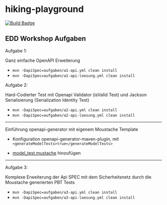 # hiking-playground

[![Build Badge]](https://github.com/johannes-bruegmann/hiking-playground/actions/workflows/maven.yml)

[Build Badge]: https://github.com/johannes-bruegmann/hiking-playground/actions/workflows/maven.yml/badge.svg


## EDD Workshop Aufgaben

Aufgabe 1:

Ganz einfache OpenAPI Erweiterung

- `mvn -DapiSpec=aufgaben/a1-api.yml clean install`
- `mvn -DapiSpec=aufgaben/a1-api-loesung.yml clean install`

Aufgabe 2:

Hard-Codierter Test mit Openapi Validator (isValid Test) und Jackson Serialisierung (Serialization Identity Test)

- `mvn -DapiSpec=aufgaben/a2-api.yml clean install`
- `mvn -DapiSpec=aufgaben/a2-api-loesung.yml clean install`

-----

Einführung openapi-generator mit eigenem Moustache Template

- Konfiguration openapi-generator-maven-plugin, mit `<generateModelTests>true</generateModelTests>`

- [model_test.mustache](../hiking-client-example/src/main/resources/templates/openapi/model_test.mustache) hinzufügen

-----

Aufgabe 3:

Komplexe Erweiterung der Api SPEC mit dem Sicherheitsnetz durch die Moustache generierten PBT Tests

- `mvn -DapiSpec=aufgaben/a3-api.yml clean install`
- `mvn -DapiSpec=aufgaben/a3-api-loesung.yml clean install`
